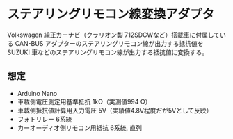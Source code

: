 # ステアリングリモコン線変換アダプタ
Volkswagen 純正カーナビ（クラリオン製 712SDCWなど）搭載車に付属している CAN-BUS アダプターのステアリングリモコン線が出力する抵抗値を SUZUKI 車などのステアリングリモコン線が出力する抵抗値に変換する。

## 想定
- Arduino Nano
- 車載側電圧測定用基準抵抗 1kΩ（実測値994 Ω）
- 車載側抵抗値計算用入力電圧 5V（実績値4.8V程度だが5Vとして反映）
- フォトリレー 6系統
- カーオーディオ側リモコン用抵抗 6系統, 直列

